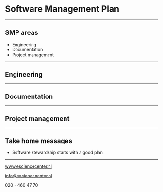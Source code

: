 <!-- .slide: data-state="title" -->

# Software Management Plan




---

<!-- .slide: data-state="standard" -->

## SMP areas

- Engineering
- Documentation
- Project management


---

<!-- .slide: data-state="standard" -->

## Engineering

---

<!-- .slide: data-state="standard" -->

## Documentation

---

<!-- .slide: data-state="standard" -->

## Project management

---

<!-- .slide: data-state="standard" -->

## Take home messages

- Software stewardship starts with a good plan

---

<!-- .slide: data-state="keepintouch" -->


www.esciencecenter.nl

info@esciencecenter.nl

020 - 460 47 70

